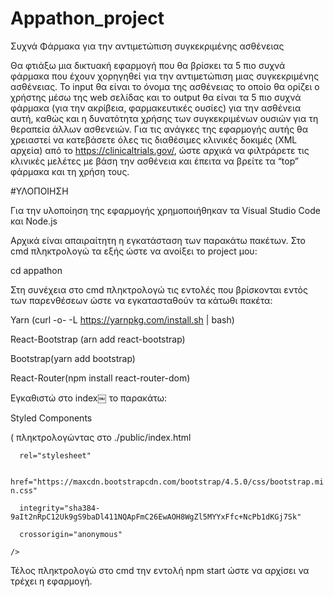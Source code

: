 # Appathon_project

Συχνά Φάρμακα για την αντιμετώπιση συγκεκριμένης ασθένειας

Θα φτιάξω μια δικτυακή εφαρμογή που θα βρίσκει τα 5 πιο συχνά φάρμακα που έχουν χορηγηθεί
για την αντιμετώπιση μιας συγκεκριμένης ασθένειας. Το input θα είναι το όνομα της ασθένειας 
το οποίο θα ορίζει ο χρήστης μέσω της web σελίδας και το output θα είναι τα 5 πιο συχνά φάρμακα 
(για την ακρίβεια, φαρμακευτικές ουσίες) για την ασθένεια αυτή, καθώς και η δυνατότητα χρήσης 
των συγκεκριμένων ουσιών για τη θεραπεία άλλων ασθενειών. Για τις ανάγκες της εφαρμογής αυτής θα 
χρειαστεί να κατεβάσετε όλες τις διαθέσιμες κλινικές δοκιμές (XML αρχεία) από το https://clinicaltrials.gov/, 
ώστε αρχικά να φιλτράρετε τις κλινικές μελέτες με βάση την ασθένεια και έπειτα να βρείτε τα “top” 
φάρμακα και τη χρήση τους.

#ΥΛΟΠΟΙΗΣΗ

Για την υλοποίηση της εφαρμογής χρημοποιήθηκαν τα Visual Studio Code και Node.js

Αρχικά είναι απαιραίτητη η εγκατάσταση των παρακάτω πακέτων.
Στο cmd πληκτρολογώ τα εξής ώστε να ανοίξει το project μου:

cd appathon

Στη συνέχεια στο cmd πληκτρολογώ τις εντολές που βρίσκονται εντός των παρενθέσεων ώστε να εγκατασταθούν 
τα κάτωθι πακέτα:

Yarn (curl -o- -L https://yarnpkg.com/install.sh | bash)

React-Bootstrap  (arn add react-bootstrap)

Bootstrap(yarn add bootstrap)

React-Router(npm install react-router-dom)


Εγκαθιστώ στο index￼ το παρακάτω:


Styled Components

( πληκτρολογώντας στο ./public/index.html

<link

      rel="stylesheet"
      
      href="https://maxcdn.bootstrapcdn.com/bootstrap/4.5.0/css/bootstrap.min.css"
      
      integrity="sha384-9aIt2nRpC12Uk9gS9baDl411NQApFmC26EwAOH8WgZl5MYYxFfc+NcPb1dKGj7Sk"
      
      crossorigin="anonymous"
      
    />


Τέλος πληκτρολογώ στο cmd την εντολή npm start ώστε να αρχίσει να τρέχει η εφαρμογή.



